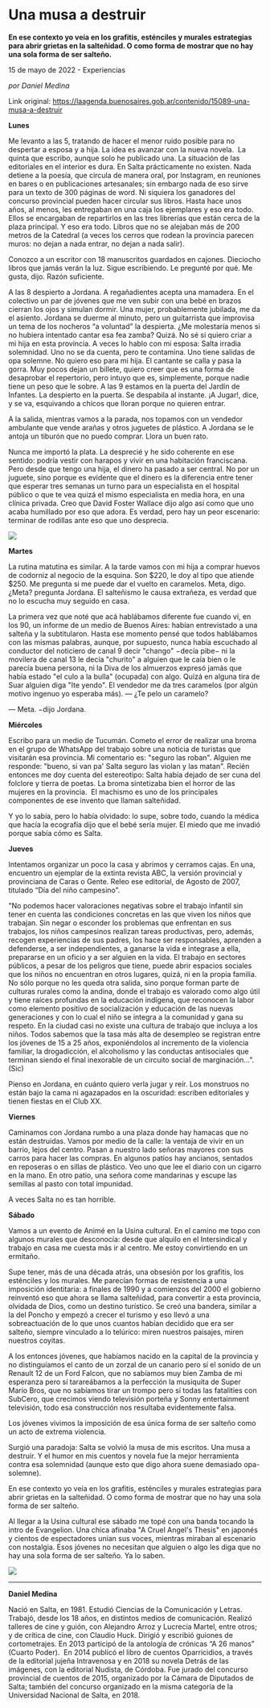 # Una musa a destruir

**En ese contexto yo veía en los grafitis, esténciles y murales estrategias para abrir grietas en la salteñidad. O como forma de mostrar que no hay una sola forma de ser salteño.**

15 de mayo de 2022 - Experiencias

_por Daniel Medina_

Link original: https://laagenda.buenosaires.gob.ar/contenido/15089-una-musa-a-destruir



**Lunes**




Me levanto a las 5, tratando de hacer el menor ruido posible para no despertar a esposa y a hija. La idea es avanzar con la nueva novela.  La quinta que escribo, aunque solo he publicado una. La situación de las editoriales en el interior es dura. En Salta prácticamente no existen. Nada detiene a la poesía, que circula de manera oral, por Instagram, en reuniones en bares o en publicaciones artesanales; sin embargo nada de eso sirve para un texto de 300 páginas de word. Ni siquiera los ganadores del concurso provincial pueden hacer circular sus libros. Hasta hace unos años, al menos, les entregaban en una caja los ejemplares y eso era todo. Ellos se encargaban de repartirlos en las tres librerías que están cerca de la plaza principal. Y eso era todo. Libros que no se alejaban más de 200 metros de la Catedral (a veces los cerros que rodean la provincia parecen muros: no dejan a nada entrar, no dejan a nada salir).




Conozco a un escritor con 18 manuscritos guardados en cajones. Dieciocho libros que jamás verán la luz. Sigue escribiendo. Le pregunté por qué. Me gusta, dijo. Razón suficiente.




A las 8 despierto a Jordana. A regañadientes acepta una mamadera. En el colectivo un par de jóvenes que me ven subir con una bebé en brazos cierran los ojos y simulan dormir. Una mujer, probablemente jubilada, me da el asiento. Jordana se duerme al minuto, pero un guitarrista que improvisa un tema de los nocheros “a voluntad” la despierta. ¿Me molestaría menos si no hubiera intentado cantar esa fea zamba? Quizá. No sé si quiero criar a mi hija en esta provincia. A veces lo hablo con mi esposa: Salta irradia solemnidad. Uno no se da cuenta, pero te contamina. Uno tiene salidas de opa solemne. No quiero eso para mi hija. El cantante se calla y pasa la gorra. Muy pocos dejan un billete, quiero creer que es una forma de desaprobar el repertorio, pero intuyo que es, simplemente, porque nadie tiene un peso que le sobre. A las 9 estamos en la puerta del Jardín de Infantes. La despierto en la puerta. Se despabila al instante. ¡A Jugar!, dice, y se va, esquivando a chicos que lloran porque no quieren entrar.




A la salida, mientras vamos a la parada, nos topamos con un vendedor ambulante que vende arañas y otros juguetes de plástico. A Jordana se le antoja un tiburón que no puedo comprar. Llora un buen rato.




 Nunca me importó la plata. La desprecié y he sido coherente en ese sentido: podría vestir con harapos y vivir en una habitación franciscana. Pero desde que tengo una hija, el dinero ha pasado a ser central. No por un juguete, sino porque es evidente que el dinero es la diferencia entre tener que esperar tres semanas un turno para un especialista en el hospital público o que te vea quizá el mismo especialista en media hora, en una clínica privada.
Creo que David Foster Wallace dijo algo así como que uno acaba humillado por eso que adora. Es verdad, pero hay un peor escenario: terminar de rodillas ante eso que uno desprecia.
 



![](https://cdn.feater.me/files/images/228411/37c31434-aa39-47a6-a718-573a68da18bb.png)




**Martes**




La rutina matutina es similar. A la tarde vamos con mi hija a comprar huevos de codorniz al negocio de la esquina. Son $220, le doy al tipo que atiende $250. Me pregunta si me puede dar el vuelto en caramelos. Meta, digo. ¿Meta? pregunta Jordana. El salteñismo le causa extrañeza, es verdad que no lo escucha muy seguido en casa.




 La primera vez que noté que acá hablábamos diferente fue cuando vi, en los 90, un informe de un medio de Buenos Aires: habían entrevistado a una salteña y la subtitularon. Hasta ese momento pensé que todos hablábamos con las mismas palabras, aunque, por supuesto, nunca había escuchado al conductor del noticiero de canal 9 decir "chango" −decía pibe− ni la movilera de canal 13 le decía "churito" a alguien que le caía bien o le parecía buena persona, ni la Diva de los almuerzos expresó jamás que había estado "el culo a la bulla" (ocupada) con algo. Quizá en alguna tira de Suar alguien diga "Ite yendo".
El vendedor me da tres caramelos (por algún motivo ingenuo yo esperaba más).
— ¿Te pelo un caramelo?
 



— Meta. −dijo Jordana.




**Miércoles**




Escribo para un medio de Tucumán. Cometo el error de realizar una broma en el grupo de WhatsApp del trabajo sobre una noticia de turistas que visitarán esa provincia. Mi comentario es: "seguro las roban". Alguien me responde: "bueno, si van pa' Salta seguro las violan y las matan". Recién entonces me doy cuenta del estereotipo: Salta había dejado de ser cuna del folclore y tierra de poetas. La broma sintetizaba bien el horror de las mujeres en la provincia.  El machismo es uno de los principales componentes de ese invento que llaman salteñidad.




Y yo lo sabía, pero lo había olvidado: lo supe, sobre todo, cuando la médica que hacía la ecografía dijo que el bebé sería mujer. El miedo que me invadió porque sabía cómo es Salta.




**Jueves**




Intentamos organizar un poco la casa y abrimos y cerramos cajas. En una, encuentro un ejemplar de la extinta revista ABC, la versión provincial y provinciana de Caras o Gente. Releo ese editorial, de Agosto de 2007, titulado “Día del niño campesino”.




"No podemos hacer valoraciones negativas sobre el trabajo infantil sin tener en cuenta las condiciones concretas en las que viven los niños que trabajan. Sin negar o esconder los problemas que enfrentan en sus trabajos, los niños campesinos realizan tareas productivas, pero, además, recogen experiencias de sus padres, los hace ser responsables, aprenden a defenderse, a ser independientes, a ganarse la vida e integrase a ella, prepararse en un oficio y a ser alguien en la vida. El trabajo en sectores públicos, a pesar de los peligros que tiene, puede abrir espacios sociales que los niños no encuentran en otros lugares, quizá, ni en la propia familia. No sólo porque no les queda otra salida, sino porque forman parte de culturas rurales como la andina, donde el trabajo es valorado como algo útil y tiene raíces profundas en la educación indígena, que reconocen la labor como elemento positivo de socialización y educación de las nuevas generaciones y con lo cual el niño se integra a la comunidad y gana su respeto. En la ciudad casi no existe una cultura de trabajo que incluya a los niños. Todos sabemos que la tasa más alta de desempleo se registran entre los jóvenes de 15 a 25 años, exponiéndolos al incremento de la violencia familiar, la drogadicción, el alcoholismo y las conductas antisociales que terminan siendo el final inexorable de un circuito social de marginación…”. (Sic)




Pienso en Jordana, en cuánto quiero verla jugar y reír. Los monstruos no están bajo la cama ni agazapados en la oscuridad: escriben editoriales y tienen fiestas en el Club XX.




**Viernes**




Caminamos con Jordana rumbo a una plaza donde hay hamacas que no están destruidas. Vamos por medio de la calle: la ventaja de vivir en un barrio, lejos del centro. Pasan a nuestro lado señoras mayores con sus carros para hacer las compras. En algunos patios hay ancianos, sentados en reposeras o en sillas de plástico. Veo uno que lee el diario con un cigarro en la mano. En otro patio, una señora come mandarinas y escupe las semillas al pasto con total impunidad.




A veces Salta no es tan horrible.




**Sábado**




Vamos a un evento de Animé en la Usina cultural. En el camino me topo con algunos murales que desconocía: desde que alquilo en el Intersindical y trabajo en casa me cuesta más ir al centro. Me estoy convirtiendo en un ermitaño.




Supe tener, más de una década atrás, una obsesión por los grafitis, los esténciles y los murales. Me parecían formas de resistencia a una imposición identitaria: a finales de 1990 y a comienzos del 2000 el gobierno reinventó eso que ahora se llama salteñidad, para convertir a esta provincia, olvidada de Dios, como un destino turístico. Se creó una bandera, similar a la del Poncho y empezó a crecer el turismo y eso llevó a una sobreactuación de lo que unos cuantos habían decidido que era ser salteño, siempre vinculado a lo telúrico: miren nuestros paisajes, miren nuestros coyitas.




A los entonces jóvenes, que habíamos nacido en la capital de la provincia y no distinguíamos el canto de un zorzal de un canario pero sí el sonido de un Renault 12 de un Ford Falcon, que no sabíamos muy bien Zamba de mi esperanza pero sí tarareábamos a la perfección la musiquita de Super Mario Bros, que no sabíamos tirar un trompo pero sí todas las fatalities con SubCero, que crecimos viendo televisión porteña y Sonny entertainment televisión, todo esa construcción nos resultaba evidentemente falsa.




Los jóvenes vivimos la imposición de esa única forma de ser salteño como un acto de extrema violencia.




Surgió una paradoja: Salta se volvió la musa de mis escritos. Una musa a destruir. Y el humor en mis cuentos y novela fue la mejor herramienta contra esa solemnidad (aunque esto que digo ahora suene demasiado opa-solemne).




En ese contexto yo veía en los grafitis, esténciles y murales estrategias para abrir grietas en la salteñidad. O como forma de mostrar que no hay una sola forma de ser salteño.




Al llegar a la Usina cultural ese sábado me topé con una banda tocando la intro de Evangelion. Una chica afinaba "A Cruel Angel's Thesis" en japonés y cientos de espectadores unían sus voces, mientras miraban al escenario con nostalgia. Esos jóvenes no necesitan que alguien o algo les diga que no hay una sola forma de ser salteño. Ya lo saben.




[![](https://img.youtube.com/vi/bNBzOiavw_4/0.jpg)](https://www.youtube.com/watch?v=bNBzOiavw_4)




---




**Daniel Medina**




Nació en Salta, en 1981. Estudió Ciencias de la Comunicación y Letras. Trabajó, desde los 18 años, en distintos medios de comunicación. Realizó talleres de cine y guión, con Alejandro Arroz y Lucrecia Martel, entre otros; y de crítica de cine, con Claudio Huck. Dirigió y escribió guiones de cortometrajes. En 2013 participó de la antología de crónicas “A 26 manos” (Cuarto Poder).  En 2014 publicó el libro de cuentos Oparricidios, a través de la editorial jujeña Intravenosa y en 2018 su novela Detrás de las imágenes, con la editorial Nudista, de Córdoba. Fue jurado del concurso provincial de cuentos de 2015, organizado por la Cámara de Diputados de Salta; también del concurso organizado en la misma categoría de la Universidad Nacional de Salta, en 2018.



